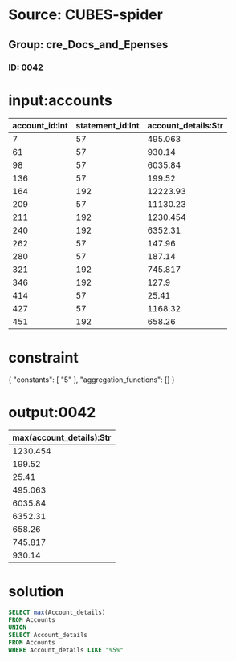 # Source: CUBES-spider
## Group: cre_Docs_and_Epenses
### ID: 0042

# input:accounts

| account_id:Int | statement_id:Int | account_details:Str |
|---|---|---|
| 7 | 57 | 495.063 |
| 61 | 57 | 930.14 |
| 98 | 57 | 6035.84 |
| 136 | 57 | 199.52 |
| 164 | 192 | 12223.93 |
| 209 | 57 | 11130.23 |
| 211 | 192 | 1230.454 |
| 240 | 192 | 6352.31 |
| 262 | 57 | 147.96 |
| 280 | 57 | 187.14 |
| 321 | 192 | 745.817 |
| 346 | 192 | 127.9 |
| 414 | 57 | 25.41 |
| 427 | 57 | 1168.32 |
| 451 | 192 | 658.26 |

# constraint

{
  "constants": [
    "5"
  ],
  "aggregation_functions": []
}

# output:0042

| max(account_details):Str |
|---|
| 1230.454 |
| 199.52 |
| 25.41 |
| 495.063 |
| 6035.84 |
| 6352.31 |
| 658.26 |
| 745.817 |
| 930.14 |

# solution

```sql
SELECT max(Account_details)
FROM Accounts
UNION
SELECT Account_details
FROM Accounts
WHERE Account_details LIKE "%5%"
```
